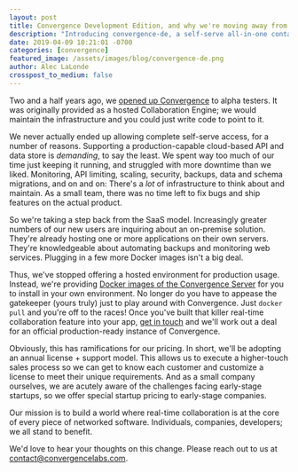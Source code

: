 ```yaml
---
layout: post
title: Convergence Development Edition, and why we're moving away from SaaS
description: "Introducing convergence-de, a self-serve all-in-one container to get started building with Convergence"
date: 2019-04-09 10:21:01 -0700
categories: [convergence]
featured_image: /assets/images/blog/convergence-de.png
author: Alec LaLonde
crosspost_to_medium: false
---
```

Two and a half years ago, we [opened up Convergence](https://convergencelabs.com/blog/2016/11/alpha-product-launched/) to alpha testers.  It was originally provided as a hosted Collaboration Engine; we would maintain the infrastructure and you could just write code to point to it. 

We never actually ended up allowing complete self-serve access, for a number of reasons.  Supporting a production-capable cloud-based API and data store is _demanding_, to say the least.  We spent way too much of our time just keeping it running, and struggled with more downtime than we liked.  Monitoring, API limiting, scaling, security, backups, data and schema migrations, and on and on: There's a _lot_ of infrastructure to think about and maintain.  As a small team, there was no time left to fix bugs and ship features on the actual product.

So we're taking a step back from the SaaS model.  Increasingly greater numbers of our new users are inquiring about an on-premise solution.  They're already hosting one or more applications on their own servers.  They're knowledgeable about automating backups and monitoring web services.  Plugging in a few more Docker images isn't a big deal.

Thus, we've stopped offering a hosted environment for production usage.  Instead, we're providing [Docker images of the Convergence Server](https://hub.docker.com/r/convergencelabs/convergence-de) for you to install in your own environment.  No longer do you have to appease the gatekeeper (yours truly) just to play around with Convergence.  Just `docker pull` and you're off to the races!  Once you've built that killer real-time collaboration feature into your app, [get in touch](https://convergence.io/contact-sales/) and we'll work out a deal for an official production-ready instance of Convergence.

Obviously, this has ramifications for our pricing.   In short, we'll be adopting an annual license + support model.  This allows us to execute a higher-touch sales process so we can get to know each customer and customize a license to meet their unique requirements.  And as a small company ourselves, we are acutely aware of the challenges facing early-stage startups, so we offer special startup pricing to early-stage companies.

Our mission is to build a world where real-time collaboration is at the core of every piece of networked software.  Individuals, companies, developers; we all stand to benefit.  

We'd love to hear your thoughts on this change.  Please reach out to us at [contact@convergencelabs.com](mailto:contact@convergencelabs.com).